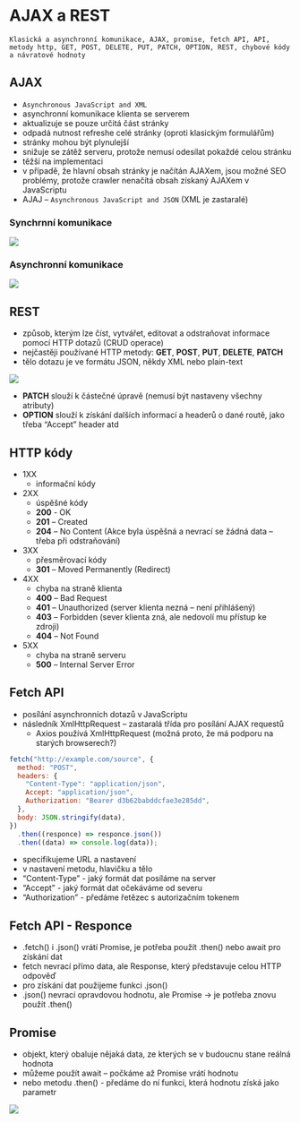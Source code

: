 # AJAX a REST

`Klasická a asynchronní komunikace, AJAX, promise, fetch API, API, metody http, GET, POST, DELETE, PUT, PATCH, OPTION, REST, chybové kódy a návratové hodnoty`

## AJAX

- `Asynchronous JavaScript and XML`
- asynchronní komunikace klienta se serverem
- aktualizuje se pouze určitá část stránky
- odpadá nutnost refreshe celé stránky (oproti klasickým formulářům)
- stránky mohou být plynulejší
- snižuje se zátěž serveru, protože nemusí odesílat pokaždé celou stránku
- těžší na implementaci
- v případě, že hlavní obsah stránky je načítán AJAXem, jsou možné SEO problémy, protože crawler nenačítá obsah získaný AJAXem v JavaScriptu
- AJAJ – `Asynchronous JavaScript and JSON` (XML je zastaralé)

### Synchrnní komunikace

<image src="./images/noajax.PNG">

### Asynchronní komunikace

<image src="./images/ajax.PNG">

## REST

- způsob, kterým lze číst, vytvářet, editovat a odstraňovat informace pomocí HTTP dotazů (CRUD operace)
- nejčastěji používané HTTP metody: **GET**, **POST**, **PUT**, **DELETE**, **PATCH**
- tělo dotazu je ve formátu JSON, někdy XML nebo plain-text

<image src="./images/rest.PNG">

- **PATCH** slouží k částečné úpravě (nemusí být nastaveny všechny atributy)
- **OPTION** slouží k získání dalších informací a headerů o dané routě, jako třeba “Accept” header atd

## HTTP kódy

- 1XX
  - informační kódy
- 2XX
  - úspěšné kódy
  - **200** - OK
  - **201** – Created
  - **204** – No Content (Akce byla úspěšná a nevrací se žádná data – třeba při odstraňování)
- 3XX
  - přesměrovací kódy
  - **301** – Moved Permanently (Redirect)
- 4XX
  - chyba na straně klienta
  - **400** – Bad Request
  - **401** – Unauthorized (server klienta nezná – není přihlášený)
  - **403** – Forbidden (sever klienta zná, ale nedovolí mu přístup ke zdroji)
  - **404** – Not Found
- 5XX
  - chyba na straně serveru
  - **500** – Internal Server Error

## Fetch API

- posílání asynchronních dotazů v JavaScriptu
- následník XmlHttpRequest – zastaralá třída pro posílání AJAX requestů
  - Axios používá XmlHttpRequest (možná proto, že má podporu na starých browserech?)

```javascript
fetch("http://example.com/source", {
  method: "POST",
  headers: {
    "Content-Type": "application/json",
    Accept: "application/json",
    Authorization: "Bearer d3b62babddcfae3e285dd",
  },
  body: JSON.stringify(data),
})
  .then((responce) => responce.json())
  .then((data) => console.log(data));
```

- specifikujeme URL a nastavení
- v nastavení metodu, hlavičku a tělo
- “Content-Type” - jaký formát dat posíláme na server
- “Accept” - jaký formát dat očekáváme od severu
- “Authorization” - předáme řetězec s autorizačním tokenem

## Fetch API - Responce

- .fetch() i .json() vrátí Promise, je potřeba použít .then() nebo await pro získání dat
- fetch nevrací přímo data, ale Response, který představuje celou HTTP odpověď
- pro získání dat použijeme funkci .json()
- .json() nevrací opravdovou hodnotu, ale Promise -> je potřeba znovu použít .then()

## Promise

- objekt, který obaluje nějaká data, ze kterých se v budoucnu stane reálná hodnota
- můžeme použít await – počkáme až Promise vrátí hodnotu
- nebo metodu .then() - předáme do ní funkci, která hodnotu získá jako parametr

<image src="./images/fetch.PNG">
